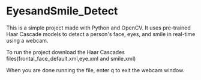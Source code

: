 # EyesandSmile_Detect
This is a simple project made with Python and OpenCV. It uses pre-trained Haar Cascade models to detect a person's face, eyes, and smile in real-time using a webcam.

To run the project download the Haar Cascades files(frontal_face_default.xml,eye.xml and smile.xml)

When you are done running the file, enter q to exit the webcam window.
